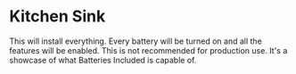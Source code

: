 # Kitchen Sink

This will install everything. Every battery will be turned on and all the features will be enabled. This is not recommended for production use. It's a showcase of what Batteries Included is capable of.
